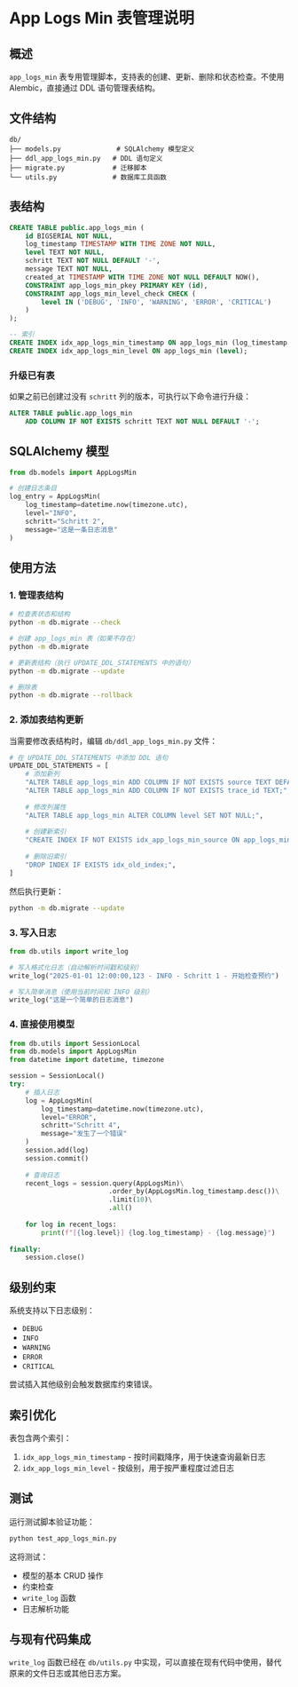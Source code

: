 # App Logs Min 表管理说明

## 概述

`app_logs_min` 表专用管理脚本，支持表的创建、更新、删除和状态检查。不使用 Alembic，直接通过 DDL 语句管理表结构。

## 文件结构

```
db/
├── models.py              # SQLAlchemy 模型定义
├── ddl_app_logs_min.py   # DDL 语句定义
├── migrate.py            # 迁移脚本
└── utils.py              # 数据库工具函数
```

## 表结构

```sql
CREATE TABLE public.app_logs_min (
    id BIGSERIAL NOT NULL,
    log_timestamp TIMESTAMP WITH TIME ZONE NOT NULL,
    level TEXT NOT NULL,
    schritt TEXT NOT NULL DEFAULT '-',
    message TEXT NOT NULL,
    created_at TIMESTAMP WITH TIME ZONE NOT NULL DEFAULT NOW(),
    CONSTRAINT app_logs_min_pkey PRIMARY KEY (id),
    CONSTRAINT app_logs_min_level_check CHECK (
        level IN ('DEBUG', 'INFO', 'WARNING', 'ERROR', 'CRITICAL')
    )
);

-- 索引
CREATE INDEX idx_app_logs_min_timestamp ON app_logs_min (log_timestamp DESC);
CREATE INDEX idx_app_logs_min_level ON app_logs_min (level);
```

### 升级已有表

如果之前已创建过没有 `schritt` 列的版本，可执行以下命令进行升级：

```sql
ALTER TABLE public.app_logs_min
    ADD COLUMN IF NOT EXISTS schritt TEXT NOT NULL DEFAULT '-';
```

## SQLAlchemy 模型

```python
from db.models import AppLogsMin

# 创建日志条目
log_entry = AppLogsMin(
    log_timestamp=datetime.now(timezone.utc),
    level="INFO",
    schritt="Schritt 2",
    message="这是一条日志消息"
)
```

## 使用方法

### 1. 管理表结构

```bash
# 检查表状态和结构
python -m db.migrate --check

# 创建 app_logs_min 表（如果不存在）
python -m db.migrate

# 更新表结构（执行 UPDATE_DDL_STATEMENTS 中的语句）
python -m db.migrate --update

# 删除表
python -m db.migrate --rollback
```

### 2. 添加表结构更新

当需要修改表结构时，编辑 `db/ddl_app_logs_min.py` 文件：

```python
# 在 UPDATE_DDL_STATEMENTS 中添加 DDL 语句
UPDATE_DDL_STATEMENTS = [
    # 添加新列
    "ALTER TABLE app_logs_min ADD COLUMN IF NOT EXISTS source TEXT DEFAULT 'application';",
    "ALTER TABLE app_logs_min ADD COLUMN IF NOT EXISTS trace_id TEXT;",
    
    # 修改列属性
    "ALTER TABLE app_logs_min ALTER COLUMN level SET NOT NULL;",
    
    # 创建新索引
    "CREATE INDEX IF NOT EXISTS idx_app_logs_min_source ON app_logs_min (source);",
    
    # 删除旧索引
    "DROP INDEX IF EXISTS idx_old_index;",
]
```

然后执行更新：

```bash
python -m db.migrate --update
```

### 3. 写入日志

```python
from db.utils import write_log

# 写入格式化日志（自动解析时间戳和级别）
write_log("2025-01-01 12:00:00,123 - INFO - Schritt 1 - 开始检查预约")

# 写入简单消息（使用当前时间和 INFO 级别）
write_log("这是一个简单的日志消息")
```

### 4. 直接使用模型

```python
from db.utils import SessionLocal
from db.models import AppLogsMin
from datetime import datetime, timezone

session = SessionLocal()
try:
    # 插入日志
    log = AppLogsMin(
        log_timestamp=datetime.now(timezone.utc),
        level="ERROR",
        schritt="Schritt 4",
        message="发生了一个错误"
    )
    session.add(log)
    session.commit()
    
    # 查询日志
    recent_logs = session.query(AppLogsMin)\
                         .order_by(AppLogsMin.log_timestamp.desc())\
                         .limit(10)\
                         .all()
    
    for log in recent_logs:
        print(f"[{log.level}] {log.log_timestamp} - {log.message}")
        
finally:
    session.close()
```

## 级别约束

系统支持以下日志级别：
- `DEBUG`
- `INFO` 
- `WARNING`
- `ERROR`
- `CRITICAL`

尝试插入其他级别会触发数据库约束错误。

## 索引优化

表包含两个索引：
1. `idx_app_logs_min_timestamp` - 按时间戳降序，用于快速查询最新日志
2. `idx_app_logs_min_level` - 按级别，用于按严重程度过滤日志

## 测试

运行测试脚本验证功能：

```bash
python test_app_logs_min.py
```

这将测试：
- 模型的基本 CRUD 操作
- 约束检查
- `write_log` 函数
- 日志解析功能

## 与现有代码集成

`write_log` 函数已经在 `db/utils.py` 中实现，可以直接在现有代码中使用，替代原来的文件日志或其他日志方案。
